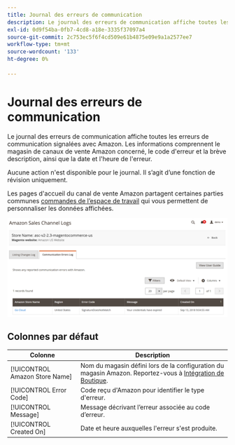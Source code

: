 ```yaml
---
title: Journal des erreurs de communication
description: Le journal des erreurs de communication affiche toutes les erreurs de communication entre Amazon et [!DNL Commerce].
exl-id: 0d9f54ba-0fb7-4cd8-a18e-3335f37097a4
source-git-commit: 2c753ec5f6f4cd509e61b4875e09e9a1a2577ee7
workflow-type: tm+mt
source-wordcount: '133'
ht-degree: 0%

---
```


# Journal des erreurs de communication

Le journal des erreurs de communication affiche toutes les erreurs de communication signalées avec Amazon. Les informations comprennent le magasin de canaux de vente Amazon concerné, le code d&#39;erreur et la brève description, ainsi que la date et l&#39;heure de l&#39;erreur.

Aucune action n&#39;est disponible pour le journal. Il s’agit d’une fonction de révision uniquement.

Les pages d&#39;accueil du canal de vente Amazon partagent certaines parties communes [commandes de l’espace de travail](./workspace-controls.md) qui vous permettent de personnaliser les données affichées.

![Journal des erreurs de communication](assets/amazon-comm-errors-log.png)

## Colonnes par défaut

| Colonne | Description |
|--- |--- |
| [!UICONTROL Amazon Store Name] | Nom du magasin défini lors de la configuration du magasin Amazon. Reportez-vous à [Intégration de Boutique](./store-integration.md). |
| [!UICONTROL Error Code] | Code reçu d&#39;Amazon pour identifier le type d&#39;erreur. |
| [!UICONTROL Message] | Message décrivant l’erreur associée au code d’erreur. |
| [!UICONTROL Created On] | Date et heure auxquelles l&#39;erreur s&#39;est produite. |
